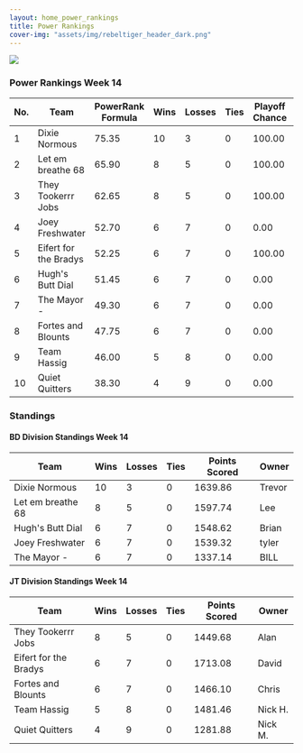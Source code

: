 ```yaml
---
layout: home_power_rankings
title: Power Rankings
cover-img: "assets/img/rebeltiger_header_dark.png"
---
```


![](../assets/img/pr22-14.png)

### Power Rankings Week 14

|   No. | Team                   |   PowerRank Formula |   Wins |   Losses |   Ties |   Playoff Chance |   Points Scored | Owner           |
|-------|------------------------|---------------------|--------|----------|--------|------------------|-----------------|-----------------|
|     1 | Dixie Normous          |               75.35 |     10 |        3 |      0 |           100.00 |         1639.86 | Trevor |
|     2 | Let em breathe 68      |               65.90 |      8 |        5 |      0 |           100.00 |         1597.74 | Lee |
|     3 | They Tookerrr Jobs     |               62.65 |      8 |        5 |      0 |           100.00 |         1449.68 | Alan |
|     4 | Joey Freshwater        |               52.70 |      6 |        7 |      0 |             0.00 |         1539.32 | tyler |
|     5 | Eifert  for the Bradys |               52.25 |      6 |        7 |      0 |           100.00 |         1713.08 | David |
|     6 | Hugh's  Butt Dial      |               51.45 |      6 |        7 |      0 |             0.00 |         1548.62 | Brian |
|     7 | The Mayor -            |               49.30 |      6 |        7 |      0 |             0.00 |         1337.14 | BILL |
|     8 | Fortes and Blounts     |               47.75 |      6 |        7 |      0 |             0.00 |         1466.10 | Chris |
|     9 | Team  Hassig           |               46.00 |      5 |        8 |      0 |             0.00 |         1481.46 | Nick H. |
|    10 | Quiet Quitters         |               38.30 |      4 |        9 |      0 |             0.00 |         1281.88 | Nick M. |


### Standings

#### BD Division Standings Week 14

| Team              |   Wins |   Losses |   Ties |   Points Scored | Owner           |
|-------------------|--------|----------|--------|-----------------|-----------------|
| Dixie Normous     |     10 |        3 |      0 |         1639.86 | Trevor |
| Let em breathe 68 |      8 |        5 |      0 |         1597.74 | Lee |
| Hugh's  Butt Dial |      6 |        7 |      0 |         1548.62 | Brian |
| Joey Freshwater   |      6 |        7 |      0 |         1539.32 | tyler |
| The Mayor -       |      6 |        7 |      0 |         1337.14 | BILL |

#### JT Division Standings Week 14

| Team                   |   Wins |   Losses |   Ties |   Points Scored | Owner          |
|------------------------|--------|----------|--------|-----------------|----------------|
| They Tookerrr Jobs     |      8 |        5 |      0 |         1449.68 | Alan |
| Eifert  for the Bradys |      6 |        7 |      0 |         1713.08 | David |
| Fortes and Blounts     |      6 |        7 |      0 |         1466.10 | Chris |
| Team  Hassig           |      5 |        8 |      0 |         1481.46 | Nick H. |
| Quiet Quitters         |      4 |        9 |      0 |         1281.88 | Nick M. |


